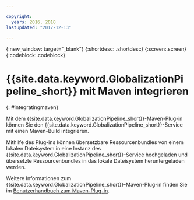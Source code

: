 ```yaml
---

copyright:
  years: 2016, 2018
lastupdated: "2017-12-13"

---
```


{:new_window: target="_blank"}
{:shortdesc: .shortdesc}
{:screen:.screen}
{:codeblock:.codeblock}

# {{site.data.keyword.GlobalizationPipeline_short}} mit Maven integrieren
{: #integratingmaven}


Mit dem {{site.data.keyword.GlobalizationPipeline_short}}-Maven-Plug-in können Sie den {{site.data.keyword.GlobalizationPipeline_short}}-Service mit einen Maven-Build integrieren. 

Mithilfe des Plug-ins können übersetzbare Ressourcenbundles von einem lokalen Dateisystem in eine Instanz des {{site.data.keyword.GlobalizationPipeline_short}}-Service hochgeladen und übersetzte Ressourcenbundles in das lokale Dateisystem heruntergeladen werden.  

Weitere Informationen zum {{site.data.keyword.GlobalizationPipeline_short}}-Maven-Plug-in finden Sie im [Benutzerhandbuch zum Maven-Plug-in](https://github.com/IBM-Cloud/gp-java-tools/blob/master/gp-maven-plugin/README.md). 
